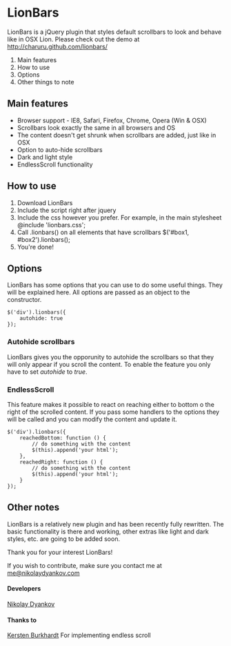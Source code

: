 # LionBars

LionBars is a jQuery plugin that styles default scrollbars to look and behave like in OSX Lion.
Please check out the demo at http://charuru.github.com/lionbars/

1. Main features
2. How to use
3. Options
4. Other things to note

## Main features

- Browser support - IE8, Safari, Firefox, Chrome, Opera (Win & OSX)
- Scrollbars look exactly the same in all browsers and OS
- The content doesn't get shrunk when scrollbars are added, just like in OSX
- Option to auto-hide scrollbars
- Dark and light style
- EndlessScroll functionality

## How to use

1. Download LionBars
2. Include the script right after jquery
    <script type="text/javascript" src="lionbars.js"></script>
3. Include the css however you prefer. For example, in the main stylesheet
    @include 'lionbars.css';
4. Call .lionbars() on all elements that have scrollbars
    $('#box1, #box2').lionbars();
5. You're done!

## Options

LionBars has some options that you can use to do some useful things. They will be explained here. All options are passed as an object to the constructor.

    $('div').lionbars({
        autohide: true
    });

### Autohide scrollbars

LionBars gives you the opporunity to autohide the scrollbars so that they will only appear if you scroll the content. To enable the feature you only have to set *autohide* to *true*.

### EndlessScroll

This feature makes it possible to react on reaching either to bottom o the right of the scrolled content. If you pass some handlers to the options they will be called and you can modify the content and update it.

    $('div').lionbars({
        reachedBottom: function () {
            // do something with the content
            $(this).append('your html');
        },
        reachedRight: function () {
            // do something with the content
            $(this).append('your html');
        }
    });

## Other notes

LionBars is a relatively new plugin and has been recently fully rewritten. The basic functionality is there and working, other extras like light and dark styles, etc. are going to be added soon. 

Thank you for your interest LionBars!

If you wish to contribute, make sure you contact me at me@nikolaydyankov.com

#### Developers
<a href="http://www.nikolaydyankov.com">Nikolay Dyankov</a>

#### Thanks to
<a href="http://github.com/kersten">Kersten Burkhardt</a> For implementing endless scroll
